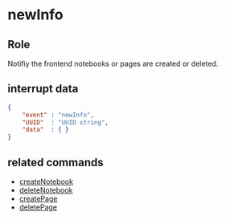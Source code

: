 # newInfo
## Role
 Notifiy the frontend notebooks or pages are created or deleted.
 
## interrupt data 
```json
{
    "event" : "newInfo",
    "UUID"  : "UUID string",
    "data"  : { }
}
```

## related commands
- [createNotebook](../basicCommand/createNotebook.md)
- [deleteNotebook](../basicCommand/deleteNotebook.md)
- [createPage](../basicCommand/createPage.md)
- [deletePage](../basicCommand/deletePage.md)

